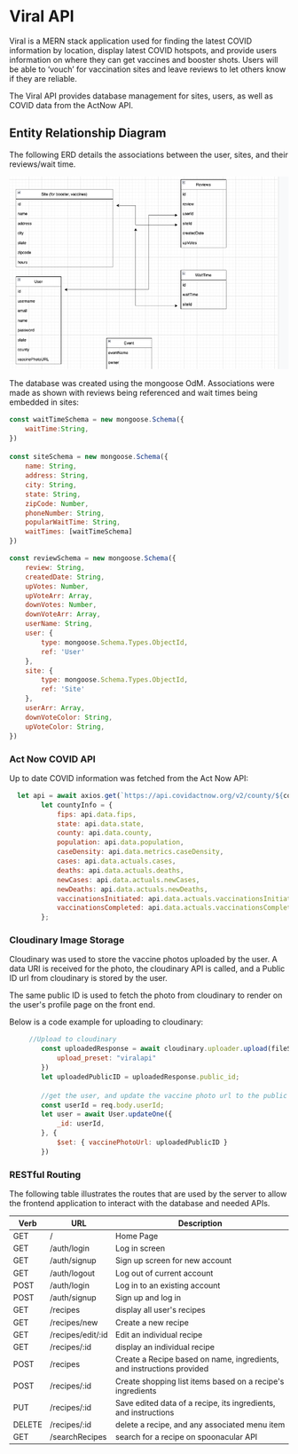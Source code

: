 # Viral API

Viral is a MERN stack application used for finding the latest COVID information by location,
display latest COVID hotspots, and provide users information on where they can get vaccines and booster shots.
Users will be able to ‘vouch’ for vaccination sites and leave reviews to let others know if they are reliable.


The Viral API provides database management for sites, users, as well as COVID data from the ActNow API.


## Entity Relationship Diagram
The following ERD details the associations between the user, sites, and their reviews/wait time.

![ERD](./img/ViralERD.png)

The database was created using the mongoose OdM. Associations were made as shown with reviews being referenced and wait times being embedded in sites: 


```js
const waitTimeSchema = new mongoose.Schema({
    waitTime:String,
})

const siteSchema = new mongoose.Schema({
    name: String, 
    address: String, 
    city: String, 
    state: String, 
    zipCode: Number, 
    phoneNumber: String,
    popularWaitTime: String,
    waitTimes: [waitTimeSchema]
})
```


```js
const reviewSchema = new mongoose.Schema({
    review: String, 
    createdDate: String, 
    upVotes: Number,
    upVoteArr: Array,
    downVotes: Number,
    downVoteArr: Array,
    userName: String,
    user: {
        type: mongoose.Schema.Types.ObjectId,
        ref: 'User'
    },
    site: {
        type: mongoose.Schema.Types.ObjectId,
        ref: 'Site'
    },
    userArr: Array,
    downVoteColor: String, 
    upVoteColor: String, 
})
```



### Act Now COVID API

Up to date COVID information was fetched from the Act Now API:

```js
  let api = await axios.get(`https://api.covidactnow.org/v2/county/${countyId}.json?apiKey=${COVID_API_KEY}`)
        let countyInfo = {
            fips: api.data.fips,
            state: api.data.state,
            county: api.data.county,
            population: api.data.population,
            caseDensity: api.data.metrics.caseDensity,
            cases: api.data.actuals.cases,
            deaths: api.data.actuals.deaths,
            newCases: api.data.actuals.newCases,
            newDeaths: api.data.actuals.newDeaths,
            vaccinationsInitiated: api.data.actuals.vaccinationsInitiated,
            vaccinationsCompleted: api.data.actuals.vaccinationsCompleted,
        };
```

### Cloudinary Image Storage

Cloudinary was used to store the vaccine photos uploaded by the user. A data URI is received for the photo, the cloudinary API is called, and a Public ID url from cloudinary is stored by the user. 

The same public ID is used to fetch the photo from cloudinary to render on the user's profile page on the front end.

Below is a code example for uploading to cloudinary:

```js
     //Upload to cloudinary
        const uploadedResponse = await cloudinary.uploader.upload(fileStr, {
            upload_preset: "viralapi"
        })
        let uploadedPublicID = uploadedResponse.public_id;

        //get the user, and update the vaccine photo url to the public ID from cloudinary
        const userId = req.body.userId;
        let user = await User.updateOne({
            _id: userId,
        }, {
            $set: { vaccinePhotoUrl: uploadedPublicID }
        })
```


### RESTful Routing

The following table illustrates the routes that are used by the server to allow the frontend application to interact with the database and needed APIs.

 Verb | URL | Description
 ----------- | ----------- | -----------
 GET | / | Home Page
 GET | /auth/login |  Log in screen
 GET | /auth/signup | Sign up screen for new account
 GET | /auth/logout |  Log out of current account
 POST | /auth/login |  Log in to an existing account
 POST | /auth/signup |  Sign up and log in
 GET | /recipes |  display all user's recipes
 GET | /recipes/new | Create a new recipe
 GET | /recipes/edit/:id | Edit an individual recipe
 GET | /recipes/:id | display an individual recipe
 POST | /recipes | Create a Recipe based on name, ingredients, and instructions provided
 POST | /recipes/:id | Create shopping list items based on a recipe's ingredients
 PUT | /recipes/:id |  Save edited data of a recipe, its ingredients, and instructions
 DELETE | /recipes/:id |  delete a recipe, and any associated menu item
 GET | /searchRecipes |  search for a recipe on spoonacular API